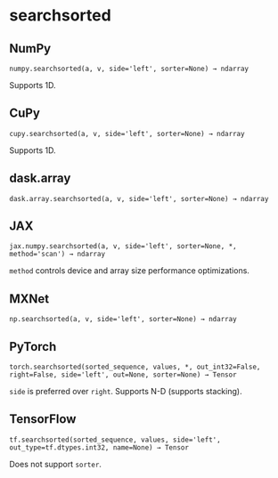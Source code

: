 # searchsorted

## NumPy

```
numpy.searchsorted(a, v, side='left', sorter=None) → ndarray
```

Supports 1D.

## CuPy

```
cupy.searchsorted(a, v, side='left', sorter=None) → ndarray
```

Supports 1D.

## dask.array

```
dask.array.searchsorted(a, v, side='left', sorter=None) → ndarray
```

## JAX

```
jax.numpy.searchsorted(a, v, side='left', sorter=None, *, method='scan') → ndarray
```

`method` controls device and array size performance optimizations.

## MXNet

```
np.searchsorted(a, v, side='left', sorter=None) → ndarray
```

## PyTorch

```
torch.searchsorted(sorted_sequence, values, *, out_int32=False, right=False, side='left', out=None, sorter=None) → Tensor
```

`side` is preferred over `right`. Supports N-D (supports stacking).

## TensorFlow

```
tf.searchsorted(sorted_sequence, values, side='left', out_type=tf.dtypes.int32, name=None) → Tensor
```

Does not support `sorter`.
